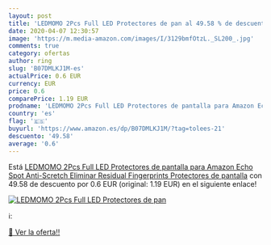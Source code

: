 ```yaml
---
layout: post
title: 'LEDMOMO 2Pcs Full LED Protectores de pan al 49.58 % de descuento'
date: 2020-04-07 12:30:57
image: 'https://m.media-amazon.com/images/I/3129bmfOtzL._SL200_.jpg'
comments: true
category: ofertas
author: ring
slug: 'B07DMLKJ1M-es'
actualPrice: 0.6 EUR
currency: EUR
price: 0.6
comparePrice: 1.19 EUR
prodname: 'LEDMOMO 2Pcs Full LED Protectores de pantalla para Amazon Echo Spot Anti-Scretch Eliminar Residual Fingerprints Protectores de pantalla'
country: 'es'
flag: '🇪🇸'
buyurl: 'https://www.amazon.es/dp/B07DMLKJ1M/?tag=tolees-21'
descuento: '49.58'
average: '0.6'
---
```


Está [LEDMOMO 2Pcs Full LED Protectores de pantalla para Amazon Echo Spot Anti-Scretch Eliminar Residual Fingerprints Protectores de pantalla](https://www.amazon.es/dp/B07DMLKJ1M/?tag=tolees-21) con 49.58 de descuento por 0.6 EUR (original: 1.19 EUR) en el siguiente enlace!

[![LEDMOMO 2Pcs Full LED Protectores de pan](https://m.media-amazon.com/images/I/3129bmfOtzL._SL200_.jpg)](https://www.amazon.es/dp/B07DMLKJ1M/?tag=tolees-21)

ℹ️:


[🛒 Ver la oferta!!](https://www.amazon.es/dp/B07DMLKJ1M/?tag=tolees-21)
